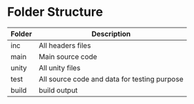 # Folder Structure

| Folder 	| Description                                  	|
|--------	|----------------------------------------------	|
| inc    	| All headers files                            	|
| main    | Main source code                             	|
| unity  	| All unity files                              	|
| test   	| All source code and data for testing purpose 	|
| build  	| build output                                 	|
